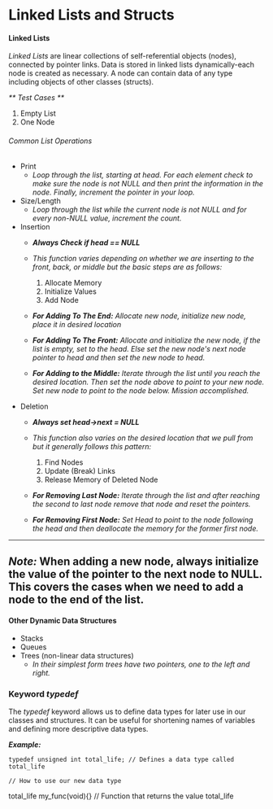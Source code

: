 # Linked Lists and Structs #

#### Linked Lists ####
_Linked Lists_ are linear collections of self-referential objects (nodes), connected by pointer links. Data is stored in linked lists dynamically-each node is created as necessary. A node can contain data of any type including objects of other classes (structs).

_** Test Cases **_
1. Empty List
2. One Node

###### Common List Operations ######
* Print
  * _Loop through the list, starting at head. For each element check to make sure the node is not NULL and then print the information in the node. Finally, increment the pointer in your loop._
* Size/Length
  * _Loop through the list while the current node is not NULL and for every non-NULL value, increment the count._  
* Insertion
  * _**Always Check if head == NULL**_

  * _This function varies depending on whether we are inserting to the front, back, or middle but the basic steps are as follows:_
    1. Allocate Memory
    2. Initialize Values
    3. Add Node
  * _**For Adding To The End:** Allocate new node, initialize new node, place it in desired location_

  * _**For Adding To The Front:** Allocate and initialize the new node, if the list is empty, set to the head. Else set the new node's next node pointer to head and then set the new node to head._
  * _**For Adding to the Middle:** Iterate through the list until you reach the desired location. Then set the node above to point to your new node. Set new node to point to the node below. Mission accomplished._
* Deletion
  * _**Always set head->next = NULL**_

  * _This function also varies on the desired location that we pull from but it generally follows this pattern:_
    1. Find Nodes
    2. Update (Break) Links
    3. Release Memory of Deleted Node
  * _**For Removing Last Node:** Iterate through the list and after reaching the second to last node remove that node and reset the pointers._

  * _**For Removing First Node:** Set Head to point to the node following the head and then deallocate the memory for the former first node._

---
_**Note:**_
    When adding a new node, always initialize the value of the pointer to the next node to NULL. This covers the cases when we need to add a node to the end of the list.
---

#### Other Dynamic Data Structures ####
* Stacks
* Queues
* Trees (non-linear data structures)
  * _In their simplest form trees have two pointers, one to the left and right._

### Keyword _**typedef**_ ###
The _typedef_ keyword allows us to define data types for later use in our classes and structures. It can be useful for shortening names of variables and defining more descriptive data types.

_**Example:**_

    typedef unsigned int total_life; // Defines a data type called total_life

    // How to use our new data type
  total_life my_func(void){} // Function that returns the value total_life
